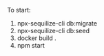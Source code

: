 To start:

1) npx-sequilize-cli db:migrate
2) npx-sequilize-cli db:seed
3) docker build .
4) npm start